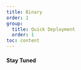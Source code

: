 ```yaml
---
title: Binary
order: 1
group:
  title: Quick Deployment
  order: 1
toc: content
---
```


#### Stay Tuned

